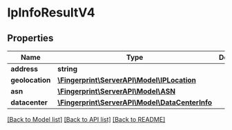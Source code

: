# IpInfoResultV4

## Properties
Name | Type | Description | Notes
------------ | ------------- | ------------- | -------------
**address** | **string** |  | [optional] 
**geolocation** | [**\Fingerprint\ServerAPI\Model\IPLocation**](IPLocation.md) |  | [optional] 
**asn** | [**\Fingerprint\ServerAPI\Model\ASN**](ASN.md) |  | [optional] 
**datacenter** | [**\Fingerprint\ServerAPI\Model\DataCenterInfo**](DataCenterInfo.md) |  | [optional] 

[[Back to Model list]](../../README.md#documentation-for-models) [[Back to API list]](../../README.md#documentation-for-api-endpoints) [[Back to README]](../../README.md)

